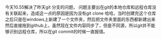 今天10.55解决了昨天git 分支的问题， 问题主要出在git的本地仓库和远程仓库没有关联起来，造成这一点的原因是因为没有git clone  哈哈，当时创建完这个仓库之后只是在windows上新建了一个文件夹，然后把文件夹里面的东西都新建出来然后直接拖到github上，虽然现在文件内容同步了，但是不同源，所以git并不能够识别远程仓库，所以在git commit的时候一直报错。